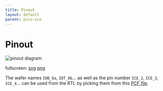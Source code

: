 ```yaml
---
title: Pinout
layout: default
parent: pico-ice
---
```


# Pinout

![pinout diagram](/pinout/diagram.svg?v=1684704750)

fullscreen: [svg](/pinout/diagram.svg) [png](/pinout/diagram.png)

The wafer names `IOB_6a`, `IOT_8b`... as well as the pin number `ICE_2`, `ICE_3`, `ICE_4`...
can be used from the RTL by picking them from this [PCF file](https://github.com/tinyvision-ai-inc/pico-ice-sdk/blob/main/rtl/pico_ice.pcf).
